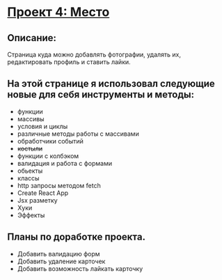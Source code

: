 # [Проект 4: Место](https://podogas.github.io/mesto-react/)

## Описание:
Страница куда можно добавлять фотографии, удалять их, редактировать профиль и ставить лайки.

## На этой странице я использовал следующие новые для себя инструменты и методы:
* функции 
* массивы
* условия и циклы
* различные методы работы с массивами
* обработчики событий
* <strike>костыли</strike>
* функции с колбэком
* валидация и работа с формами
* обьекты
* классы
* http запросы методом fetch
* Create React App
* Jsx разметку
* Хуки
* Эффекты



## Планы по доработке проекта.
* Добавить валидацию форм
* Добавить удаление карточек 
* Добавить возможность лайкать карточку  
